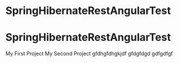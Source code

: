 # SpringHibernateRestAngularTest
# SpringHibernateRestAngularTest


My First Project
My Second Project
gfdhgfdhgkjdf
gfdgfdgd
gdfgdfgf
